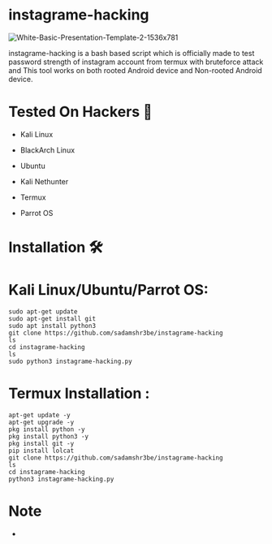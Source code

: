 #                         instagrame-hacking
![White-Basic-Presentation-Template-2-1536x781](https://user-images.githubusercontent.com/88341460/230964227-15b94298-64db-4e24-b775-0b78b854398b.png)

instagrame-hacking is a bash based script which is officially made to test password strength of instagram account from termux with bruteforce attack and This tool works on both rooted Android device and Non-rooted Android device.
# Tested On Hackers 🏴
* Kali Linux

* BlackArch Linux

* Ubuntu

* Kali Nethunter

* Termux

* Parrot OS
# Installation 🛠️
# Kali Linux/Ubuntu/Parrot OS:
    sudo apt-get update
    sudo apt-get install git
    sudo apt install python3
    git clone https://github.com/sadamshr3be/instagrame-hacking
    ls
    cd instagrame-hacking
    ls
    sudo python3 instagrame-hacking.py
# Termux Installation :
    apt-get update -y
    apt-get upgrade -y
    pkg install python -y 
    pkg install python3 -y
    pkg install git -y
    pip install lolcat
    git clone https://github.com/sadamshr3be/instagrame-hacking
    ls
    cd instagrame-hacking
    python3 instagrame-hacking.py
 # Note
* 
